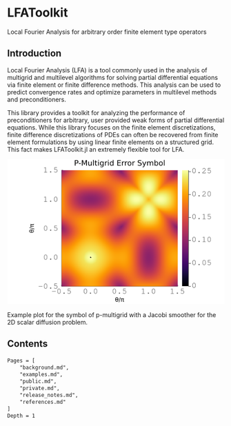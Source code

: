 # LFAToolkit

Local Fourier Analysis for arbitrary order finite element type operators

## Introduction

Local Fourier Analysis (LFA) is a tool commonly used in the analysis of multigrid and multilevel algorithms for solving partial differential equations via finite element or finite difference methods.
This analysis can be used to predict convergence rates and optimize parameters in multilevel methods and preconditioners.

This library provides a toolkit for analyzing the performance of preconditioners for arbitrary, user provided weak forms of partial differential equations.
While this library focuses on the finite element discretizations, finite difference discretizations of PDEs can often be recovered from finite element formulations by using linear finite elements on a structured grid.
This fact makes LFAToolkit.jl an extremely flexible tool for LFA.

![](img/201_pmultigrid_spectral_radius_3_to_2_2d.png)

Example plot for the symbol of p-multigrid with a Jacobi smoother for the 2D scalar diffusion problem.

## Contents

```@contents
Pages = [
    "background.md",
    "examples.md",
    "public.md",
    "private.md",
    "release_notes.md",
    "references.md"
]
Depth = 1
```
